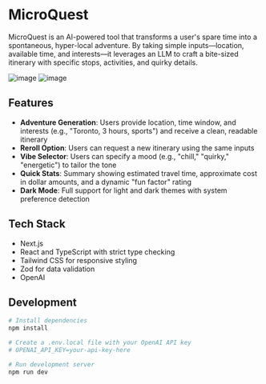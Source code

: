 # MicroQuest

MicroQuest is an AI-powered tool that transforms a user's spare time into a spontaneous, hyper-local adventure. By taking simple inputs—location, available time, and interests—it leverages an LLM to craft a bite-sized itinerary with specific stops, activities, and quirky details.

![image](https://github.com/user-attachments/assets/1182802b-1f67-4a9c-9855-9ff403781bf4)
![image](https://github.com/user-attachments/assets/ed8f82f4-c46d-4526-8840-0e64757ea982)



## Features

- **Adventure Generation**: Users provide location, time window, and interests (e.g., "Toronto, 3 hours, sports") and receive a clean, readable itinerary
- **Reroll Option**: Users can request a new itinerary using the same inputs
- **Vibe Selector**: Users can specify a mood (e.g., "chill," "quirky," "energetic") to tailor the tone
- **Quick Stats**: Summary showing estimated travel time, approximate cost in dollar amounts, and a dynamic "fun factor" rating
- **Dark Mode**: Full support for light and dark themes with system preference detection

## Tech Stack

- Next.js
- React and TypeScript with strict type checking
- Tailwind CSS for responsive styling
- Zod for data validation
- OpenAI
## Development

```bash
# Install dependencies
npm install

# Create a .env.local file with your OpenAI API key
# OPENAI_API_KEY=your-api-key-here

# Run development server
npm run dev
```
